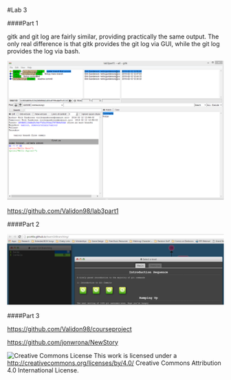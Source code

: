 #Lab 3

####Part 1

gitk and git log are fairly similar, providing practically the same output. The only real difference is that gitk provides the git log via GUI, while the git log provides the log via bash.

![Image](lab3gitk.png)

https://github.com/Validon98/lab3part1

####Part 2

![Levels](lab3levels.png)

####Part 3

https://github.com/Validon98/courseproject

https://github.com/jonwrona/NewStory

![Creative Commons License](https://i.creativecommons.org/l/by/4.0/88x31.png) This work is licensed under a http://creativecommons.org/licenses/by/4.0/ Creative Commons Attribution 4.0 International License.